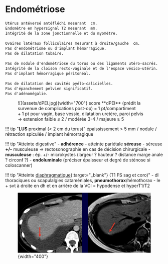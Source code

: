# Endométriose  

```
Utérus antéversé antéfléchi mesurant  cm.
Endomètre en hypersignal T2 mesurant  mm.
Intégrité de la zone jonctionnelle et du myomètre.

Ovaires latéraux folliculaires mesurant à droite/gauche  cm.
Pas d'endométriome ou d'implant hémorragique.
Pas de dilatation tubaire.

Pas de nodule d'endométriose du torus ou des ligaments utéro-sacrés.
Intégrité de la cloison recto-vaginale et de l'espace vésico-utérin.
Pas d'implant hémorragique péritonéal.

Pas de dilatation des cavités pyélo-calicielles.
Pas d'épanchement pelvien significatif.
Pas d'adénomégalie.
```

<figure markdown="span">
    ![](assets/dPEI.jpg){width="700"}
    score **dPEI** (prédit la survenue de complications post-op) = 1 pt/compartiment 
    </br>+ 1 pt pour vagin, base vessie, dilatation uretère, paroi pelvis
    </br>→ extension faible ≤ 2 / modérée 3-4 / majeure ≥ 5
</figure>

!!! tip "**LUS** proximal (< 2 cm du torus)"
    épaississement > 5 mm / nodule / rétraction spiculée / implant hémorragique

!!! tip "Atteinte digestive"
    - **adhérence**
    - atteinte pariétale **séreuse**
    - séreuse **+/-** musculeuse => rectosonographie en cas de décision chirurgicale
    - **musculeuse** : ép. +/- microkystes (largeur ? hauteur ? distance marge anale ? circonf ?)
    - **endoluminale** (préciser épaisseur et degré de sténose si coloscanner)

!!! tip "Atteinte [diaphragmatique](https://services.medicalcongress.online/congress/Medias/2012/JFR2012-Posters/c1e19078-c57c-4f2d-bc40-5534e9a9e884/pdf/poster.pdf){:target="_blank"} (T1 FS sag et coro)"
    - dl thoraciques ou scapulalgies cataméniales, **pneumothorax**/hémothorax
    - le + svt à droite en dh et en arrière de la VCI = hypodense et hyperT1/T2
    <figure markdown="span">
        ![](assets/diaphEPP.jpg){width="400"}
    </figure>